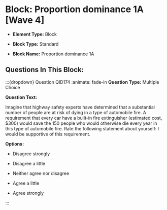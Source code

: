 # Block: Proportion dominance 1A  [Wave 4]



- **Element Type:** Block


- **Block Type:** Standard


- **Block Name:** Proportion dominance 1A 


## Questions In This Block:


:::{dropdown} Question QID174
:animate: fade-in
**Question Type:** Multiple Choice

**Question Text:**

Imagine that highway safety experts have determined that a substantial number of people are at risk of dying in a type of automobile fire. A requirement that every car have a built-in fire extinguisher (estimated cost, $300) would save the 150 people who would otherwise die every year in this type of automobile fire. Rate the following statement about yourself: I would be supportive of this requirement.

**Options:**

* Disagree strongly

* Disagree a little

* Neither agree nor disagree

* Agree a little

* Agree strongly


:::



